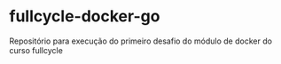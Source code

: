 # fullcycle-docker-go
Repositório para execução do primeiro desafio do módulo de docker do curso fullcycle
